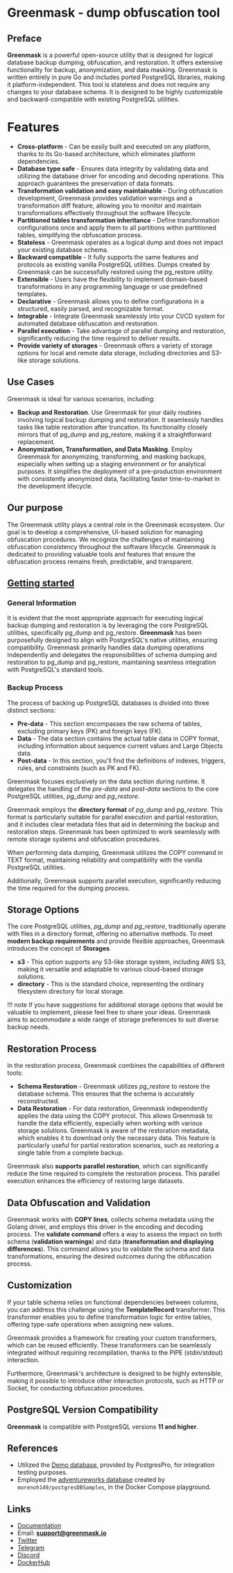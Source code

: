 # Greenmask - dump obfuscation tool

## Preface

**Greenmask** is a powerful open-source utility that is designed for logical database backup dumping,
obfuscation, and restoration. It offers extensive functionality for backup, anonymization, and data masking. Greenmask
is written entirely in pure Go and includes ported PostgreSQL libraries, making it platform-independent. This tool is
stateless and does not require any changes to your database schema. It is designed to be highly customizable and
backward-compatible with existing PostgreSQL utilities.

# Features

* **Cross-platform** - Can be easily built and executed on any platform, thanks to its Go-based architecture,
  which eliminates platform dependencies.
* **Database type safe** - Ensures data integrity by validating data and utilizing the database driver for
  encoding and decoding operations. This approach guarantees the preservation of data formats.
* **Transformation validation and easy maintainable** - During obfuscation development, Greenmask provides validation
  warnings and a transformation diff feature, allowing you to monitor and maintain transformations effectively
  throughout the software lifecycle.
* **Partitioned tables transformation inheritance** - Define transformation configurations once and apply them to all
  partitions within partitioned tables, simplifying the obfuscation process.
* **Stateless** - Greenmask operates as a logical dump and does not impact your existing database schema.
* **Backward compatible** - It fully supports the same features and protocols as existing vanilla PostgreSQL utilities.
  Dumps created by Greenmask can be successfully restored using the pg_restore utility.
* **Extensible** - Users have the flexibility to implement domain-based transformations in any programming language or
  use predefined templates.
* **Declarative** - Greenmask allows you to define configurations in a structured, easily parsed, and recognizable
  format.
* **Integrable** - Integrate Greenmask seamlessly into your CI/CD system for automated database obfuscation and
  restoration.
* **Parallel execution** - Take advantage of parallel dumping and restoration, significantly reducing the time required
  to deliver results.
* **Provide variety of storages** - Greenmask offers a variety of storage options for local and remote data storage,
  including directories and S3-like storage solutions.

## Use Cases

Greenmask is ideal for various scenarios, including:

* **Backup and Restoration**. Use Greenmask for your daily routines involving logical backup dumping and restoration. It
  seamlessly handles tasks like table restoration after truncation. Its functionality closely mirrors that of pg_dump
  and pg_restore, making it a straightforward replacement.
* **Anonymization, Transformation, and Data Masking**. Employ Greenmask for anonymizing, transforming, and masking
  backups, especially when setting up a staging environment or for analytical purposes. It simplifies the deployment of
  a pre-production environment with consistently anonymized data, facilitating faster time-to-market in the development
  lifecycle.

## Our purpose

The Greenmask utility plays a central role in the Greenmask ecosystem. Our goal is to develop a comprehensive, UI-based
solution for managing obfuscation procedures. We recognize the challenges of maintaining obfuscation consistency
throughout the software lifecycle. Greenmask is dedicated to providing valuable tools and features that ensure the
obfuscation process remains fresh, predictable, and transparent.

## [Getting started](./getting_started.md)


### General Information

It is evident that the most appropriate approach for executing logical backup dumping and restoration is by leveraging
the core PostgreSQL utilities, specifically pg_dump and pg_restore. **Greenmask** has been purposefully designed to
align with PostgreSQL's native utilities, ensuring compatibility. Greenmask primarily handles data dumping
operations independently and delegates the responsibilities of schema dumping and restoration to pg_dump and pg_restore,
maintaining seamless integration with PostgreSQL's standard tools.

### Backup Process

The process of backing up PostgreSQL databases is divided into three distinct sections:

* **Pre-data** - This section encompasses the raw schema of tables, excluding primary keys (PK) and foreign keys (FK).
* **Data** - The data section contains the actual table data in COPY format, including information about sequence
  current
  values and Large Objects data.
* **Post-data** - In this section, you'll find the definitions of indexes, triggers, rules, and constraints (such as PK
  and
  FK).

Greenmask focuses exclusively on the data section during runtime. It delegates the handling of the _pre-data_ and
_post-data_ sections to the core PostgreSQL utilities, _pg_dump_ and _pg_restore_.

Greenmask employs the **directory format** of _pg_dump_ and _pg_restore_. This format is particularly suitable for
parallel execution and partial restoration, and it includes clear metadata files that aid in determining the backup and
restoration steps. Greenmask has been optimized to work seamlessly with remote storage systems and obfuscation
procedures.

When performing data dumping, Greenmask utilizes the COPY command in TEXT format, maintaining reliability and
compatibility with the vanilla PostgreSQL utilities.

Additionally, Greenmask supports parallel execution, significantly reducing the time required for the dumping process.

## Storage Options

The core PostgreSQL utilities, _pg_dump_ and _pg_restore_, traditionally operate with files in a directory format,
offering no alternative methods. To meet **modern backup requirements** and provide flexible approaches,
Greenmask introduces the concept of **Storages**.

* **s3** - This option supports any S3-like storage system, including AWS S3, making it versatile and adaptable to
  various cloud-based storage solutions.
* **directory** - This is the standard choice, representing the ordinary filesystem directory for local storage.

!!! note
If you have suggestions for additional storage options that would be valuable to implement, please feel free to
share your ideas. Greenmask aims to accommodate a wide range of storage preferences to suit diverse backup needs.

## Restoration Process

In the restoration process, Greenmask combines the capabilities of different tools:

* **Schema Restoration** - Greenmask utilizes _pg_restore_ to restore the database schema. This ensures that the schema
  is accurately reconstructed.
* **Data Restoration** - For data restoration, Greenmask independently applies the data using the COPY protocol.
  This allows Greenmask to handle the data efficiently, especially when working with various storage solutions.
  Greenmask is aware of the restoration metadata, which enables it to download only the necessary data. This feature
  is particularly useful for partial restoration scenarios, such as restoring a single table from a complete backup.

Greenmask also **supports parallel restoration**, which can significantly reduce the time required to complete the
restoration process. This parallel execution enhances the efficiency of restoring large datasets.

## Data Obfuscation and Validation

Greenmask works with **COPY lines**, collects schema metadata using the Golang driver, and employs this driver in the
encoding and decoding process. The **validate command** offers a way to assess the impact on both schema
(**validation warnings**) and data (**transformation and displaying differences**). This command allows you to validate
the schema and data transformations, ensuring the desired outcomes during the obfuscation process.

## Customization

If your table schema relies on functional dependencies between columns, you can address this challenge using the
**TemplateRecord** transformer. This transformer enables you to define transformation logic for entire tables,
offering type-safe operations when assigning new values.

Greenmask provides a framework for creating your custom transformers, which can be reused efficiently. These
transformers can be seamlessly integrated without requiring recompilation, thanks to the PIPE (stdin/stdout)
interaction.

Furthermore, Greenmask's architecture is designed to be highly extensible, making it possible to introduce other
interaction protocols, such as HTTP or Socket, for conducting obfuscation procedures.

## PostgreSQL Version Compatibility

**Greenmask** is compatible with PostgreSQL versions **11 and higher**.

## References

* Utilized the  [Demo database](https://postgrespro.com/community/demodb), provided by PostgresPro, for integration
  testing purposes.
* Employed the [adventureworks database](https://github.com/morenoh149/postgresDBSamples) created
  by `morenoh149/postgresDBSamples`, in the Docker Compose playground.

## Links

* [Documentation](https://greenmask.io)
* Email: **support@greenmask.io**
* [Twitter](https://twitter.com/GreenmaskIO)
* [Telegram](https://t.me/greenmask_community)
* [Discord](https://discord.com/invite/rKBKvDECfd)
* [DockerHub](https://hub.docker.com/r/greenmask/greenmask)
